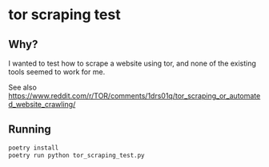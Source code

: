 # tor scraping test

## Why?

I wanted to test how to scrape a website using tor, and none of the existing tools seemed to work for me.

See also https://www.reddit.com/r/TOR/comments/1drs01q/tor_scraping_or_automated_website_crawling/

## Running

```bash
poetry install
poetry run python tor_scraping_test.py
```